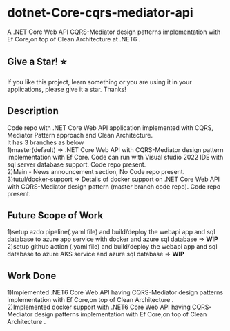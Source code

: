 # dotnet-Core-cqrs-mediator-api 
A .NET Core Web API CQRS-Mediator design patterns implementation with Ef Core,on top of  Clean Architecture at .NET6 .

Give a Star! ⭐
----------------------------------------------------------------------------------------------------------------------
If you like this project, learn something or you are using it in your applications, please give it a star. Thanks!

Description
----------------------------------------------------------------------------------------------------------------------
Code repo with .NET Core Web API application implemented with CQRS, Mediator Pattern approach and Clean Architecture. </br>
It has 3 branches as below</br>
1)master(default) => .NET Core Web API with CQRS-Mediator design pattern implementation with Ef Core. Code can run with Visual studio 2022 IDE with sql server database support. Code repo present.</br>
2)Main - News announcement section, No Code repo present.</br>
3)tutul/docker-support => Details of docker support on .NET Core Web API with CQRS-Mediator design pattern (master branch code repo). Code repo present.</br>

 Future Scope of Work
----------------------------------------------------------------------------------------------------------------------

1)setup azdo pipeline(.yaml file)  and build/deploy the webapi app and sql database to azure app service with docker and azure sql database  => **WIP**</br>
2)setup github action (.yaml file)  and build/deploy the webapi app and sql database to azure AKS service  and azure sql database => **WIP**</br>

 Work Done
----------------------------------------------------------------------------------------------------------------------

1)Implemented  .NET6 Core Web API having CQRS-Mediator design patterns implementation with Ef Core,on top of  Clean Architecture .</br>
2)Implemented docker support with .NET6 Core Web API having CQRS-Mediator design patterns implementation with Ef Core,on top of  Clean Architecture .</br>
